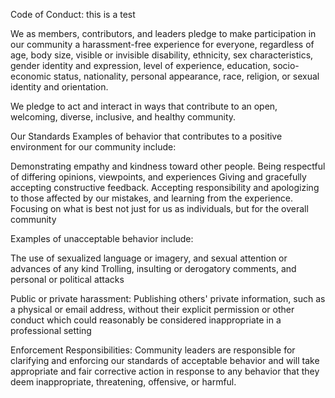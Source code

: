 Code of Conduct:
this is a test

We as members, contributors, and leaders pledge to make participation in our community a harassment-free experience for everyone, regardless of age, body size, visible or invisible disability, ethnicity, sex characteristics, gender identity and expression, level of experience, education, socio-economic status, nationality, personal appearance, race, religion, or sexual identity and orientation.

We pledge to act and interact in ways that contribute to an open, welcoming, diverse, inclusive, and healthy community.

Our Standards
Examples of behavior that contributes to a positive environment for our community include:

Demonstrating empathy and kindness toward other people.
Being respectful of differing opinions, viewpoints, and experiences
Giving and gracefully accepting constructive feedback.
Accepting responsibility and apologizing to those affected by our mistakes, and learning from the experience.
Focusing on what is best not just for us as individuals, but for the overall community

Examples of unacceptable behavior include:

The use of sexualized language or imagery, and sexual attention or advances of any kind
Trolling, insulting or derogatory comments, and personal or political attacks

Public or private harassment:
Publishing others' private information, such as a physical or email address, without their explicit permission
or other conduct which could reasonably be considered inappropriate in a professional setting

Enforcement Responsibilities:
Community leaders are responsible for clarifying and enforcing our standards of acceptable behavior and will take appropriate and fair corrective action in response to any behavior that they deem inappropriate, threatening, offensive, or harmful.
